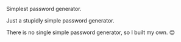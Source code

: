 
Simplest password generator.

Just a stupidly simple password generator.

There is no single simple password generator, so I built my own. 😊

